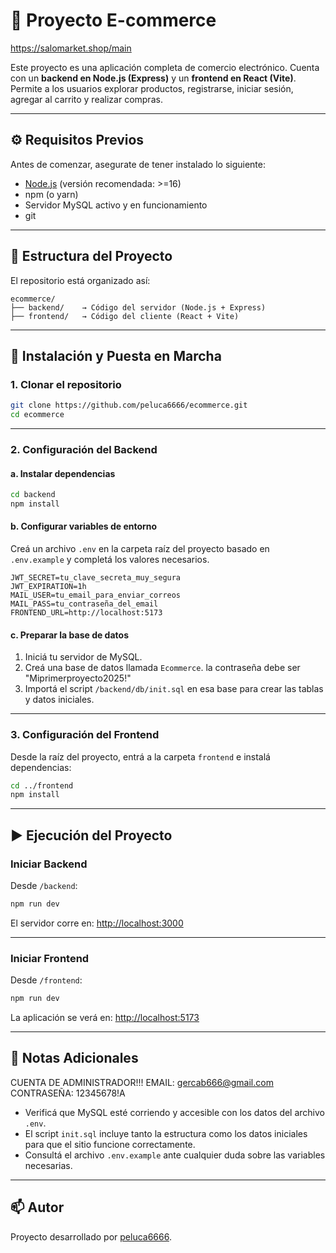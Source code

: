﻿# 🛒 Proyecto E-commerce
 
https://salomarket.shop/main

Este proyecto es una aplicación completa de comercio electrónico. Cuenta con un **backend en Node.js (Express)** y un **frontend en React (Vite)**. Permite a los usuarios explorar productos, registrarse, iniciar sesión, agregar al carrito y realizar compras.

---

## ⚙️ Requisitos Previos

Antes de comenzar, asegurate de tener instalado lo siguiente:

- [Node.js](https://nodejs.org/) (versión recomendada: >=16)
- npm (o yarn)
- Servidor MySQL activo y en funcionamiento
- git

---

## 📁 Estructura del Proyecto

El repositorio está organizado así:

```
ecommerce/
├── backend/    → Código del servidor (Node.js + Express)
├── frontend/   → Código del cliente (React + Vite)
```

---

## 🚀 Instalación y Puesta en Marcha

### 1. Clonar el repositorio

```bash
git clone https://github.com/peluca6666/ecommerce.git
cd ecommerce
```

---

### 2. Configuración del Backend

#### a. Instalar dependencias

```bash
cd backend
npm install
```

#### b. Configurar variables de entorno

Creá un archivo `.env` en la carpeta raíz del proyecto basado en `.env.example` y completá los valores necesarios.

```env
JWT_SECRET=tu_clave_secreta_muy_segura 
JWT_EXPIRATION=1h
MAIL_USER=tu_email_para_enviar_correos
MAIL_PASS=tu_contraseña_del_email
FRONTEND_URL=http://localhost:5173
```

#### c. Preparar la base de datos

1. Iniciá tu servidor de MySQL.
2. Creá una base de datos llamada `Ecommerce`. la contraseña debe ser "Miprimerproyecto2025!"
3. Importá el script `/backend/db/init.sql` en esa base para crear las tablas y datos iniciales.

---

### 3. Configuración del Frontend

Desde la raíz del proyecto, entrá a la carpeta `frontend` e instalá dependencias:

```bash
cd ../frontend
npm install
```

---

## ▶️ Ejecución del Proyecto

### Iniciar Backend

Desde `/backend`:

```bash
npm run dev
```

El servidor corre en: [http://localhost:3000](http://localhost:3000)

---

### Iniciar Frontend

Desde `/frontend`:

```bash
npm run dev
```

La aplicación se verá en: [http://localhost:5173](http://localhost:5173)

---

## 📝 Notas Adicionales
CUENTA DE ADMINISTRADOR!!!
EMAIL: gercab666@gmail.com
CONTRASEÑA: 12345678!A

- Verificá que MySQL esté corriendo y accesible con los datos del archivo `.env`.
- El script `init.sql` incluye tanto la estructura como los datos iniciales para que el sitio funcione correctamente.
- Consultá el archivo `.env.example` ante cualquier duda sobre las variables necesarias.

---

## 📫 Autor

Proyecto desarrollado por [peluca6666](https://github.com/peluca6666).

